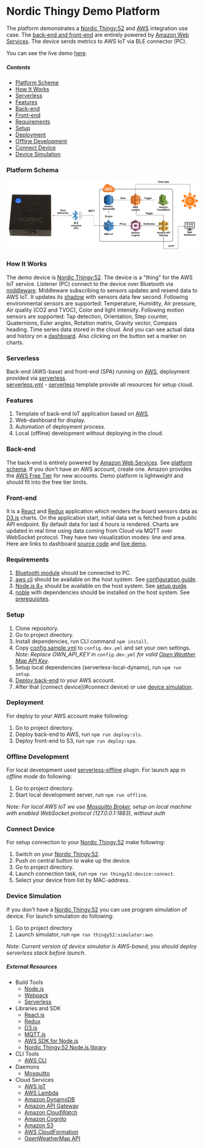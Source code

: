Nordic Thingy Demo Platform
=============

The platform demonstrates a [Nordic Thingy:52](https://www.nordicsemi.com/eng/Products/Nordic-Thingy-52) and [AWS](https://aws.amazon.com) integration use case.
The [back-end and front-end](docs/AWS.md) are entirely powered by [Amazon Web Services](https://aws.amazon.com/).
The device sends metrics to AWS IoT via BLE connector (PC).

You can see the live demo [here](http://iot-demo.nordic.klika-tech.com/#/dashboard).

##### Contents

- [Platform Scheme](#platform-scheme)
- [How It Works](#how-it-works)
- [Serverless](#serverless)
- [Features](#features)
- [Back-end](#back-end)
- [Front-end](#front-end)
- [Requirements](#requirements)
- [Setup](#setup)
- [Deployment](#deployment)
- [Offline Development](#offline-development)
- [Connect Device](#connect-device)
- [Device Simulation](#device-simulation)
   
### Platform Schema

<p align="left">
  <img src="./assets/schema.png" atl="Nordic Thingy Demo Platform Scheme" />
</p>    

### How It Works   

The demo device is [Nordic Thingy:52](https://www.nordicsemi.com/eng/Products/Nordic-Thingy-52). The device is a "thing" for the AWS IoT service. Listener (PC) connect to the device over Bluetooth via [middleware](#connect-device). Middleware subscribing to sensors updates and resend data to AWS IoT. It updates its [shadow](http://docs.aws.amazon.com/iot/latest/developerguide/iot-thing-shadows.html) with sensors data few second. Following environmental sensors are supported: Temperature, Humidity, Air pressure, Air quality (CO2 and TVOC), Color and light intensity. Following motion sensors are supported: Tap detection, Orientation, Step counter, Quaternions, Euler angles, Rotation matrix, Gravity vector, Compass heading. Time series data stored in the cloud. And you can see actual data and history on a [dashboard](#front-end). 
Also clicking on the button set a marker on charts.
    
### Serverless

Back-end (AWS-base) and front-end (SPA) running on [AWS](https://aws.amazon.com/), deployment provided via [serverless](https://serverless.com/). <br/> [serverless.yml](../serverless.yml) - [serverless](https://serverless.com/) template provide all resources for setup cloud.

### Features

1. Template of back-end IoT application based on [AWS](https://aws.amazon.com/).
1. Web-dashboard for display.
1. Automation of deployment process.
1. Local (offline) development without deploying in the cloud.

### Back-end

The back-end is entirely powered by [Amazon Web Services](https://aws.amazon.com/). See [platform schema](#platform-scheme). If you don't have an AWS account, create one. Amazon provides the [AWS Free Tier](https://aws.amazon.com/free/) for new accounts. Demo platform is lightweight and should fit into the free tier limits.

### Front-end

It is a [React](https://facebook.github.io/react/) and [Redux](https://redux.js.org/) application which renders the board sensors data as [D3.js](https://d3js.org/) charts. On the application start, initial data set is fetched from a public API endpoint. 
By default data for last 4 hours is rendered. Charts are updated in real time using data coming from Cloud via MQTT over WebSocket protocol. They have two visualization modes: line and area.
Here are links to dashboard [source code](./web) and [live demo](http://iot-demo.nordic.klika-tech.com/#/dashboard). 

### Requirements

1. [Bluetooth module](https://aws.amazon.com/cli/) should be connected to PC.
1. [aws cli](https://aws.amazon.com/cli/) should be available on the host system. See [configuration guide](http://docs.aws.amazon.com/cli/latest/userguide/cli-chap-getting-started.html).
1. [Node.js 8+](https://nodejs.org/en/) should be available on the host system. See [setup guide](https://github.com/creationix/nvm#installation).
1. [noble](https://github.com/sandeepmistry/noble) with dependencies should be installed on the host system. See [prerequisites](https://github.com/sandeepmistry/noble#prerequisites).

### Setup

1. Clone repository.
1. Go to project directory.
1. Install dependencies, run CLI command `npm install`.
1. Copy [config.sample.yml](./config.sample.yml) to `config.dev.yml` and set your own settings. _Note: Replace OWN_API_KEY in `config.dev.yml` for valid [Open Weather Map API Key](https://openweathermap.org/appid)_.
1. Setup local dependencies (serverless-local-dynamo), run `npm run setup`.
1. [Deploy back-end](#deployment) to your AWS account.
1. After that [connect device](#connect device) or use [device simulation](#device-simulation).

### Deployment

For deploy to your AWS account make following:

1. Go to project directory.
1. Deploy back-end to AWS, run `npm run deploy:sls`.
1. Deploy front-end to S3, run `npm run deploy:spa`.

### Offline Development

For local development used [serverless-offline](https://github.com/dherault/serverless-offline) plugin.
For launch app in _offline mode_ do following: 

1. Go to project directory.
1. Start local development server, run `npm run offline`.

_Note: For local AWS IoT we use [Mosquitto Broker](https://mosquitto.org/), setup on local machine with enabled WebSocket protocol (127.0.0.1:1883), without auth_

### Connect Device  

For setup connection to your [Nordic Thingy:52](https://www.nordicsemi.com/eng/Products/Nordic-Thingy-52) make following:

1. Switch on your [Nordic Thingy:52](https://www.nordicsemi.com/eng/Products/Nordic-Thingy-52). 
1. Push on central button to wake up the device. 
1. Go to project directory.
1. Launch connection task, run `npm run thingy52:device:connect`.
1. Select your device from list by MAC-address.

### Device Simulation

If you don't have a [Nordic Thingy:52](https://www.nordicsemi.com/eng/Products/Nordic-Thingy-52) you can use program simulation of device.
For launch simulation do following: 

1. Go to project directory
1. Launch simulator, run `npm run thingy52:simulator:aws`

_Note: Current version of device simulator is AWS-based, you should deploy serverless stack before launch._
   	
##### External Resources

- Build Tools
	- [Node.js](https://nodejs.org/en/)
	- [Webpack](https://webpack.github.io/)
	- [Serverless](https://serverless.com/)
- Libraries and SDK
	- [React.js](https://facebook.github.io/react/)
	- [Redux](https://redux.js.org/)
	- [D3.js](https://d3js.org/)
	- [MQTT.js](https://github.com/mqttjs/MQTT.js)
	- [AWS SDK for Node.js](https://aws.amazon.com/sdk-for-node-js/)
	- [Nordic Thingy:52 Node.js library](https://www.npmjs.com/package/thingy52)
- CLI Tools
	- [AWS CLI](https://aws.amazon.com/cli/)
- Daemons
	- [Mosquitto](https://mosquitto.org/)
- Cloud Services
	- [AWS IoT](https://aws.amazon.com/iot/)
	- [AWS Lambda](https://aws.amazon.com/lambda/) 
	- [Amazon DynamoDB](https://aws.amazon.com/dynamodb/)
	- [Amazon API Gateway](https://aws.amazon.com/api-gateway/)
	- [Amazon CloudWatch](http://aws.amazon.com/cloudwatch/)
	- [Amazon Cognito](http://aws.amazon.com/cognito/)
	- [Amazon S3](http://aws.amazon.com/s3/)
    - [AWS CloudFormation](https://aws.amazon.com/cloudformation/)
	- [OpenWeatherMap API](http://openweathermap.org/)